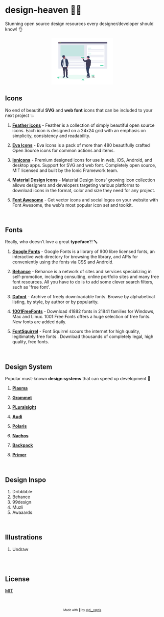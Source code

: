 # design-heaven :angel::stars:
Stunning open source design resources every designer/developer should know! :ok_hand:

<p align="center">
  <img src="assets/header.png" width="40%">
  <!-- <div align="center">
    <em style="font-size: small">
      Credits for the harmonic icon design go to 
      <a href="https://dribbble.com/shots/381273-Time-Place?list=popularoffset=10">
        Helvetic Brands®
      </a>
    </em>
  </div> -->
</p>

## Icons
 
No end of beautiful **SVG** and **web font** icons that can be included to your next project :boom:

1. **[Feather icons](https://feathericons.com/)** -
   Feather is a collection of simply beautiful open source icons. Each icon is designed on a 24x24 grid with an emphasis on simplicity, consistency and readability.

2. **[Eva Icons](https://akveo.github.io/eva-icons/#/)** -
   Eva Icons is a pack of more than 480 beautifully crafted Open Source icons for common actions and items.
   
3. **[Ionicons](https://ionicons.com/)** -
   Premium designed icons for use in web, iOS, Android, and desktop apps. Support for SVG and web font. Completely open source, MIT licensed and built by the Ionic Framework team.

4. **[Material Design icons](https://materialdesignicons.com/)** -
   Material Design Icons' growing icon collection allows designers and developers targeting various platforms to download icons in the format, color and size they need for any project.

5. **[Font Awesome](https://fontawesome.com/)** - 
   Get vector icons and social logos on your website with Font Awesome, the web's most popular icon set and toolkit.

&nbsp;

## Fonts
 
Really, who doesn't love a great **typeface**?! :abc:

1. **[Google Fonts](https://fonts.google.com/)** - 
   Google Fonts is a library of 900 libre licensed fonts, an interactive web directory for browsing the library, and APIs for conveniently using the fonts via CSS and Android.
   
2. **[Behance](https://www.behance.net/search?content=projects&sort=appreciations&time=week&search=free%20font)** -
Behance is a network of sites and services specializing in self-promotion, including consulting, online portfolio sites and many free font resources. All you have to do is to add some clever search filters, such as 'free font'.

3. **[Dafont](https://www.dafont.com/)** -
   Archive of freely downloadable fonts. Browse by alphabetical listing, by style, by author or by popularity.

4. **[1001FreeFonts](https://www.1001freefonts.com/)** -
   Download 41882 fonts in 21841 families for Windows, Mac and Linux. 1001 Free Fonts offers a huge selection of free fonts. New fonts are added daily.

5. **[FontSquirrel](https://www.fontsquirrel.com/)** -
   Font Squirrel scours the internet for high quality, legitimately free fonts . Download thousands of completely legal, high quality, free fonts.

&nbsp;

## Design System

Popular must-known **design systems** that can speed up development :rocket:

1. **[Plasma](https://github.com/wework/plasma)**

2. **[Grommet](https://github.com/grommet/grommet)**

3. **[PLuralsight](https://design-system.pluralsight.com/)**

4. **[Audi](https://www.audi.com/ci/en/guides/user-interface/introduction.html)**

5. **[Polaris](https://polaris.shopify.com/)**

6. **[Nachos](https://design.trello.com/)**

7. **[Backpack](https://backpack.github.io/)**

9. **[Primer](https://primer.style/)**

&nbsp;

## Design Inspo

1. Dribbbble
2. Behance
3. 99design
4. Muzli
5. Awaaards

&nbsp;

## Illustrations

1. Undraw

## 
&nbsp;

## License

[MIT](https://en.wikipedia.org/wiki/MIT_License)

&nbsp;

<p align="center">
<sub>
  <sup>
    Made with 🤘 by 
    <a href="https://twitter.com/d__raptis">@d__raptis</a>
  </sup>
</sub>
</p>
